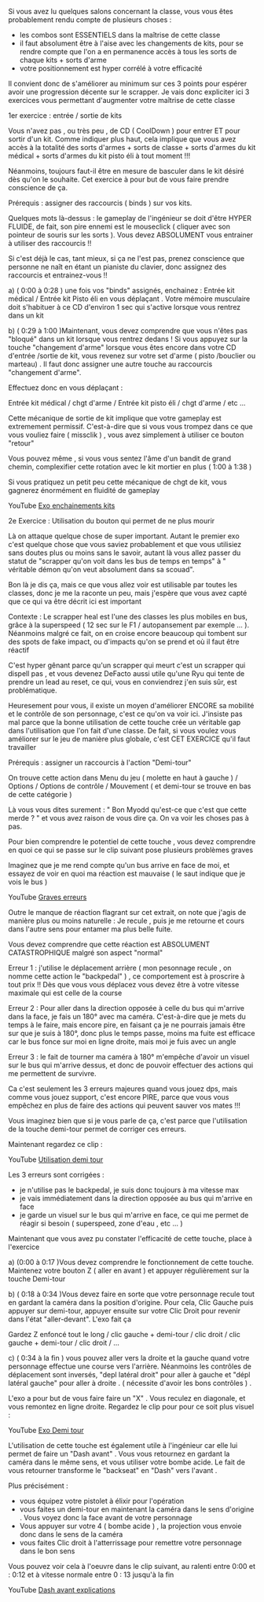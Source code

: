 Si vous avez lu quelques salons concernant la classe, vous vous êtes probablement rendu compte de plusieurs choses :
- les combos sont ESSENTIELS dans la maîtrise de cette classe
- il faut absolument être à l'aise avec les changements de kits, pour se rendre compte que l'on a en permanence accès à tous les sorts de chaque kits + sorts d'arme
- votre positionnement est hyper corrélé à votre efficacité

Il convient donc de s'améliorer au minimum sur ces 3 points pour espérer avoir une progression décente sur le scrapper. Je vais donc expliciter ici 3 exercices vous permettant d'augmenter votre maîtrise de cette classe

1er exercice : entrée / sortie de kits

Vous n'avez pas , ou très peu , de CD ( CoolDown ) pour entrer ET pour sortir d'un kit. Comme indiquer plus haut, cela implique que vous avez accès à la totalité des sorts d'armes + sorts de classe + sorts d'armes du kit médical + sorts d'armes du kit pisto éli à tout moment !!!

Néanmoins, toujours faut-il être en mesure de basculer dans le kit désiré dès qu'on le souhaite. Cet exercice à pour but de vous faire prendre conscience de ça.

Prérequis : assigner des raccourcis ( binds ) sur vos kits.

Quelques mots là-dessus : le gameplay de l'ingénieur se doit d'être HYPER FLUIDE, de fait, son pire ennemi est le mouseclick ( cliquer avec son pointeur de souris sur les sorts ). Vous devez ABSOLUMENT vous entrainer à utiliser des raccourcis !!

Si c'est déjà le cas, tant mieux, si ça ne l'est pas, prenez conscience que personne ne naît en étant un pianiste du clavier, donc assignez des raccourcis et entrainez-vous !!

a) ( 0:00 à 0:28 ) une fois vos "binds" assignés, enchainez : Entrée kit médical / Entrée kit Pisto éli en vous déplaçant . Votre mémoire musculaire doit s'habituer à ce CD d'environ 1 sec qui s'active lorsque vous rentrez dans un kit

b) ( 0:29 à 1:00 )Maintenant, vous devez comprendre que vous n'êtes pas "bloqué" dans un kit lorsque vous rentrez dedans ! Si vous appuyez sur la touche "changement d'arme" lorsque vous êtes encore dans votre CD d'entrée /sortie de kit, vous revenez sur votre set d'arme ( pisto /bouclier ou marteau) . Il faut donc assigner une autre touche au raccourcis "changement d'arme".

Effectuez donc en vous déplaçant :

Entrée kit médical / chgt d'arme / Entrée kit pisto éli / chgt d'arme / etc ...

Cette mécanique de sortie de kit implique que votre gameplay est extremement permissif. C'est-à-dire que si vous vous trompez dans ce que vous vouliez faire ( missclik ) , vous avez simplement à utiliser ce bouton "retour"

Vous pouvez même , si vous vous sentez l'âme d'un bandit de grand chemin, complexifier cette rotation avec le kit mortier en plus ( 1:00 à 1:38 )

Si vous pratiquez un petit peu cette mécanique de chgt de kit, vous gagnerez énormément en fluidité de gameplay

YouTube [Exo enchainements kits](https://www.youtube.com/watch?v=XvCKyRBpfaQ)

2e Exercice : Utilisation du bouton qui permet de ne plus mourir

Là on attaque quelque chose de super important. Autant le premier exo c'est quelque chose que vous saviez probablement et que vous utilisiez sans doutes plus ou moins sans le savoir, autant là vous allez passer du statut de "scrapper qu'on voit dans les bus de temps en temps" à " véritable démon qu'on veut absolument dans sa scouad".

Bon là je dis ça, mais ce que vous allez voir est utilisable par toutes les classes, donc je me la raconte un peu, mais j'espère que vous avez capté que ce qui va être décrit ici est important

Contexte : Le scrapper heal est l'une des classes les plus mobiles en bus, grâce à la superspeed ( 12 sec sur le F1 / autopansement par exemple ... ). Néanmoins malgré ce fait, on en croise encore beaucoup qui tombent sur des spots de fake impact, ou d'impacts qu'on se prend et où il faut être réactif

C'est hyper gênant parce qu'un scrapper qui meurt c'est un scrapper qui dispell pas , et vous devenez DeFacto aussi utile qu'une Ryu qui tente de prendre un lead au reset, ce qui, vous en conviendrez j'en suis sûr, est problématique.

Heuresement pour vous, il existe un moyen d'améliorer ENCORE sa mobilité et le contrôle de son personnage, c'est ce qu'on va voir ici. J'insiste pas mal parce que la bonne utilisation de cette touche crée un véritable gap dans l'utilisation que l'on fait d'une classe. De fait, si vous voulez vous améliorer sur le jeu de manière plus globale, c'est CET EXERCICE qu'il faut travailler

Prérequis : assigner un raccourcis à l'action "Demi-tour"

On trouve cette action dans Menu du jeu ( molette en haut à gauche ) / Options / Options de contrôle / Mouvement ( et demi-tour se trouve en bas de cette catégorie )

Là vous vous dites surement : " Bon Myodd qu'est-ce que c'est que cette merde ? " et vous avez raison de vous dire ça. On va voir les choses pas à pas.

Pour bien comprendre le potentiel de cette touche , vous devez comprendre en quoi ce qui se passe sur le clip suivant pose plusieurs problèmes graves

Imaginez que je me rend compte qu'un bus arrive en face de moi, et essayez de voir en quoi ma réaction est mauvaise ( le saut indique que je vois le bus )

YouTube [Graves erreurs](https://www.youtube.com/watch?v=2zLxcZ0ikX8)

Outre le manque de réaction flagrant sur cet extrait, on note que j'agis de manière plus ou moins naturelle : Je recule , puis je me retourne et cours dans l'autre sens pour entamer ma plus belle fuite.

Vous devez comprendre que cette réaction est ABSOLUMENT CATASTROPHIQUE malgré son aspect "normal"

Erreur 1 : j'utilise le déplacement arrière ( mon pesonnage recule , on nomme cette action le "backpedal" ) , ce comportement est à proscrire à tout prix !! Dès que vous vous déplacez vous devez être à votre vitesse maximale qui est celle de la course

Erreur 2 : Pour aller dans la direction opposée à celle du bus qui m'arrive dans la face, je fais un 180° avec ma caméra. C'est-à-dire que je mets du temps à le faire, mais encore pire, en faisant ça je ne pourrais jamais être sur que je suis à 180°, donc plus le temps passe, moins ma fuite est efficace car le bus fonce sur moi en ligne droite, mais moi je fuis avec un angle

Erreur 3 : le fait de tourner ma caméra à 180° m'empêche d'avoir un visuel sur le bus qui m'arrive dessus, et donc de pouvoir effectuer des actions qui me permettent de survivre.

Ca c'est seulement les 3 erreurs majeures quand vous jouez dps, mais comme vous jouez support, c'est encore PIRE, parce que vous vous empêchez en plus de faire des actions qui peuvent sauver vos mates !!!

Vous imaginez bien que si je vous parle de ça, c'est parce que l'utilisation de la touche demi-tour permet de corriger ces erreurs.

Maintenant regardez ce clip :

YouTube [Utilisation demi tour](https://www.youtube.com/watch?v=NRfM-_e_2FU)

Les 3 erreurs sont corrigées :
- je n'utilise pas le backpedal, je suis donc toujours à ma vitesse max
- je vais immédiatement dans la direction opposée au bus qui m'arrive en face
- je garde un visuel sur le bus qui m'arrive en face, ce qui me permet de réagir si besoin ( superspeed, zone d'eau , etc ... )

Maintenant que vous avez pu constater l'efficacité de cette touche, place à l'exercice

a) (0:00 à 0:17 )Vous devez comprendre le fonctionnement de cette touche. Maintenez votre bouton Z ( aller en avant ) et appuyer régulièrement sur la touche Demi-tour

b) ( 0:18 à 0:34 )Vous devez faire en sorte que votre personnage recule tout en gardant la caméra dans la position d'origine. Pour cela, Clic Gauche puis appuyer sur demi-tour, appuyer ensuite sur votre Clic Droit pour revenir dans l'état "aller-devant". L'exo fait ça

Gardez Z enfoncé tout le long / clic gauche + demi-tour / clic droit / clic gauche + demi-tour / clic droit / ...

c) ( 0:34 à la fin ) vous pouvez aller vers la droite et la gauche quand votre personnage effectue une course vers l'arrière. Néanmoins les contrôles de déplacement sont inversés, "depl latéral droit" pour aller à gauche et "dépl latéral gauche" pour aller à droite . ( nécessite d'avoir les bons contrôles ) .

L'exo a pour but de vous faire faire un "X" . Vous reculez en diagonale, et vous remontez en ligne droite. Regardez le clip pour pour ce soit plus visuel :

YouTube [Exo Demi tour](https://www.youtube.com/watch?v=TybiDxsImUU)

L'utilisation de cette touche est également utile à l'ingénieur car elle lui permet de faire un "Dash avant" . Vous vous retournez en gardant la caméra dans le même sens, et vous utiliser votre bombe acide. Le fait de vous retourner transforme le "backseat" en "Dash" vers l'avant .

Plus précisément :
- vous équipez votre pistolet à élixir pour l'opération
- vous faites un demi-tour en maintenant la caméra dans le sens d'origine . Vous voyez donc la face avant de votre personnage
- Vous appuyer sur votre 4 ( bombe acide ) , la projection vous envoie donc dans le sens de la caméra
- vous faites Clic droit à l'atterrissage pour remettre votre personnage dans le bon sens

Vous pouvez voir cela à l'oeuvre dans le clip suivant, au ralenti entre 0:00 et : 0:12 et à vitesse normale entre 0 : 13 jusqu'à la fin

YouTube [Dash avant explications](https://www.youtube.com/watch?v=YGnErN7_Xfc)

